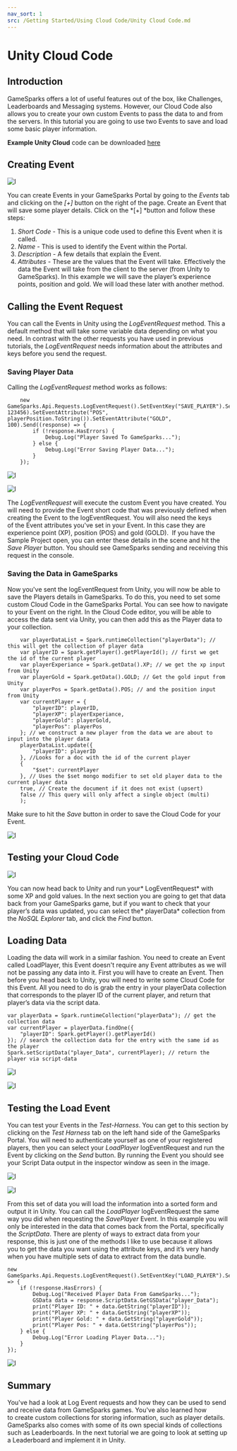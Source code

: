 ```yaml
---
nav_sort: 1
src: /Getting Started/Using Cloud Code/Unity Cloud Code.md
---
```


# Unity Cloud Code

## Introduction

GameSparks offers a lot of useful features out of the box, like Challenges, Leaderboards and Messaging systems. However, our Cloud Code also allows you to create your own custom Events to pass the data to and from the servers. In this tutorial you are going to use two Events to save and load some basic player information.

**Example Unity Cloud** code can be downloaded [here](http://repo.gamesparks.net/docs/tutorial-assets/UnityCloudCode_Tutorial.zip)

## Creating Event

![l](img/UT/1.png)

You can create Events in your GameSparks Portal by going to the *Events* tab and clicking on the *[+]* button on the right of the page. Create an Event that will save some player details. Click on the *[+] *button and follow these steps:

1. *Short Code* - This is a unique code used to define this Event when it is called.
2. *Name* - This is used to identify the Event within the Portal.
3. *Description* - A few details that explain the Event.
4. *Attributes* - These are the values that the Event will take. Effectively the data the Event will take from the client to the server (from Unity to GameSparks). In this example we will save the player’s experience points, position and gold. We will load these later with another method.

## Calling the Event Request

You can call the Events in Unity using the *LogEventRequest* method. This a default method that will take some variable data depending on what you need. In contrast with the other requests you have used in previous tutorials, the *LogEventRequest* needs information about the attributes and keys before you send the request.

### Saving Player Data

Calling the *LogEventRequest* method works as follows:

```
    new GameSparks.Api.Requests.LogEventRequest().SetEventKey("SAVE_PLAYER").SetEventAttribute("XP", 123456).SetEventAttribute("POS", playerPosition.ToString()).SetEventAttribute("GOLD", 100).Send((response) => {
    	if (!response.HasErrors) {
    		Debug.Log("Player Saved To GameSparks...");
    	} else {
    		Debug.Log("Error Saving Player Data...");
    	}
    });
```

![l](img/UT/2.png)

![l](img/UT/3.png)

The *LogEventRequest* will execute the custom Event you have created. You will need to provide the Event short code that was previously defined when creating the Event to the logEventRequest. You will also need the keys of the Event attributes you've set in your Event. In this case they are experience point (XP), position (POS) and gold (GOLD).  If you have the Sample Project open, you can enter these details in the scene and hit the *Save Player* button. You should see GameSparks sending and receiving this request in the console.


### Saving the Data in GameSparks

Now you've sent the logEventRequest from Unity, you will now be able to save the Players details in GameSparks. To do this, you need to set some custom Cloud Code in the GameSparks Portal. You can see how to navigate to your Event on the right. In the Cloud Code editor, you will be able to access the data sent via Unity, you can then add this as the Player data to your collection.

```
    var playerDataList = Spark.runtimeCollection("playerData"); // this will get the collection of player data
    var playerID = Spark.getPlayer().getPlayerId(); // first we get the id of the current player
    var playerExperiance = Spark.getData().XP; // we get the xp input from Unity
    var playerGold = Spark.getData().GOLD; // Get the gold input from Unity
    var playerPos = Spark.getData().POS; // and the position input from Unity
    var currentPlayer = {
    	"playerID": playerID,
    	"playerXP": playerExperiance,
    	"playerGold": playerGold,
    	"playerPos": playerPos
    }; // we construct a new player from the data we are about to input into the player data
    playerDataList.update({
    	"playerID": playerID
    }, //Looks for a doc with the id of the current player
    {
    	"$set": currentPlayer
    }, // Uses the $set mongo modifier to set old player data to the current player data
    true, // Create the document if it does not exist (upsert)
    false // This query will only affect a single object (multi)
    );
```

Make sure to hit the *Save* button in order to save the Cloud Code for your Event.

![l](img/UT/4.png)

## Testing your Cloud Code

![l](img/UT/5.png)

You can now head back to Unity and run your* LogEventRequest* with some XP and gold values. In the next section you are going to get that data back from your GameSparks game, but if you want to check that your player’s data was updated, you can select the* playerData* collection from the *NoSQL Explorer* tab, and click the *Find* button.


## Loading Data

Loading the data will work in a similar fashion. You need to create an Event called LoadPlayer, this Event doesn't require any Event attributes as we will not be passing any data into it. First you will have to create an Event. Then before you head back to Unity, you will need to write some Cloud Code for this Event. All you need to do is grab the entry in your playerData collection that corresponds to the player ID of the current player, and return that player’s data via the script data.

```
var playerData = Spark.runtimeCollection("playerData"); // get the collection data
var currentPlayer = playerData.findOne({
	"playerID": Spark.getPlayer().getPlayerId()
}); // search the collection data for the entry with the same id as the player
Spark.setScriptData("player_Data", currentPlayer); // return the player via script-data
```

![l](img/UT/6.png)  

![l](img/UT/7.png)

## Testing the Load Event

You can test your Events in the *Test-Harness*. You can get to this section by clicking on the *Test Harness* tab on the left hand side of the GameSparks Portal. You will need to authenticate yourself as one of your registered players, then you can select your *LoadPlayer* logEventRequest and run the Event by clicking on the *Send* button. By running the Event you should see your Script Data output in the inspector window as seen in the image.

![l](img/UT/8.png)

![l](img/UT/9.png)

From this set of data you will load the information into a sorted form and output it in Unity. You can call the *LoadPlayer* logEventRequest the same way you did when requesting the *SavePlayer* Event. In this example you will only be interested in the data that comes back from the Portal, specifically the *ScriptData*. There are plenty of ways to extract data from your response, this is just one of the methods I like to use because it allows you to get the data you want using the attribute keys, and it’s very handy when you have multiple sets of data to extract from the data bundle.

```
new GameSparks.Api.Requests.LogEventRequest().SetEventKey("LOAD_PLAYER").Send((response) => {
	if (!response.HasErrors) {
		Debug.Log("Received Player Data From GameSparks...");
		GSData data = response.ScriptData.GetGSData("player_Data");
		print("Player ID: " + data.GetString("playerID"));
		print("Player XP: " + data.GetString("playerXP"));
		print("Player Gold: " + data.GetString("playerGold"));
		print("Player Pos: " + data.GetString("playerPos"));
	} else {
		Debug.Log("Error Loading Player Data...");
	}
});
```

![l](img/UT/10.png)

## Summary

You've had a look at Log Event requests and how they can be used to send and receive data from GameSparks games. You've also learned how to create custom collections for storing information, such as player details. GameSparks also comes with some of its own special kinds of collections such as Leaderboards. In the next tutorial we are going to look at setting up a Leaderboard and implement it in Unity.
